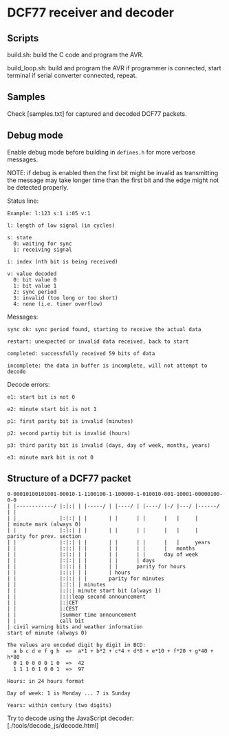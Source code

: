 # DCF77 receiver and decoder

## Scripts

build.sh: build the C code and program the AVR.

build_loop.sh: build and program the AVR if programmer is connected, start terminal if serial converter connected, repeat.


## Samples

Check [samples.txt] for captured and decoded DCF77 packets.


## Debug mode

Enable debug mode before building in `defines.h` for more verbose messages.

NOTE: if debug is enabled then the first bit might be invalid as
transmitting the message may take longer time than the first bit and the
edge might not be detected properly.

Status line:
```
Example: l:123 s:1 i:05 v:1

l: length of low signal (in cycles)

s: state
  0: waiting for sync
  1: receiving signal

i: index (nth bit is being received)

v: value decoded
  0: bit value 0
  1: bit value 1
  2: sync period
  3: invalid (too long or too short)
  4: none (i.e. timer overflow)
```

Messages:
```
sync ok: sync period found, starting to receive the actual data

restart: unexpected or invalid data received, back to start

completed: successfully received 59 bits of data

incomplete: the data in buffer is incomplete, will not attempt to decode
```

Decode errors:
```
e1: start bit is not 0

e2: minute start bit is not 1

p1: first parity bit is invalid (minutes)

p2: second partiy bit is invalid (hours)

p3: third parity bit is invalid (days, day of week, months, years)

e3: minute mark bit is not 0
```


## Structure of a DCF77 packet

```
0-00010100101001-00010-1-1100100-1-100000-1-010010-001-10001-00000100-0-0
| |------------/ |:|:| | |-----/ | |----/ | |----/ |-/ |---/ |------/ | |
| |              |:|:| | |       | |      | |      |   |     |        | minute mark (always 0)
| |              |:|:| | |       | |      | |      |   |     |        parity for prev. section
| |              |:|:| | |       | |      | |      |   |     years
| |              |:|:| | |       | |      | |      |   months
| |              |:|:| | |       | |      | |      day of week
| |              |:|:| | |       | |      | days
| |              |:|:| | |       | |      parity for hours
| |              |:|:| | |       | hours
| |              |:|:| | |       parity for minutes
| |              |:|:| | minutes
| |              |:|:| minute start bit (always 1)
| |              |:|:leap second announcement
| |              |:|CET
| |              |:CEST
| |              |summer time announcement
| |              call bit
| civil warning bits and weather information
start of minute (always 0)

The values are encoded digit by digit in BCD:
  a b c d e f g h  =>  a*1 + b*2 + c*4 + d*8 + e*10 + f*20 + g*40 + h*80
  0 1 0 0 0 0 1 0  =>  42
  1 1 1 0 1 0 0 1  =>  97

Hours: in 24 hours format

Day of week: 1 is Monday ... 7 is Sunday

Years: within century (two digits)
```

Try to decode using the JavaScript decoder: [./tools/decode_js/decode.html]
